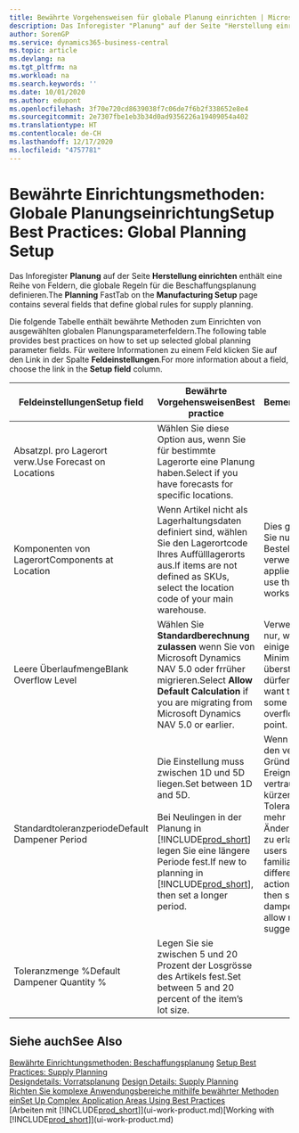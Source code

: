 ```yaml
---
title: Bewährte Vorgehensweisen für globale Planung einrichten | Microsoft Docs
description: Das Inforegister "Planung" auf der Seite "Herstellung einrichten" enthält eine Reihe von Feldern, die globale Regeln für die Beschaffungsplanung definieren.
author: SorenGP
ms.service: dynamics365-business-central
ms.topic: article
ms.devlang: na
ms.tgt_pltfrm: na
ms.workload: na
ms.search.keywords: ''
ms.date: 10/01/2020
ms.author: edupont
ms.openlocfilehash: 3f70e720cd8639038f7c06de7f6b2f338652e8e4
ms.sourcegitcommit: 2e7307fbe1eb3b34d0ad9356226a19409054a402
ms.translationtype: HT
ms.contentlocale: de-CH
ms.lasthandoff: 12/17/2020
ms.locfileid: "4757781"
---
```

# <a name="setup-best-practices-global-planning-setup"></a><span data-ttu-id="c548e-103">Bewährte Einrichtungsmethoden: Globale Planungseinrichtung</span><span class="sxs-lookup"><span data-stu-id="c548e-103">Setup Best Practices: Global Planning Setup</span></span>
<span data-ttu-id="c548e-104">Das Inforegister **Planung** auf der Seite **Herstellung einrichten** enthält eine Reihe von Feldern, die globale Regeln für die Beschaffungsplanung definieren.</span><span class="sxs-lookup"><span data-stu-id="c548e-104">The **Planning** FastTab on the **Manufacturing Setup** page contains several fields that define global rules for supply planning.</span></span>  

 <span data-ttu-id="c548e-105">Die folgende Tabelle enthält bewährte Methoden zum Einrichten von ausgewählten globalen Planungsparameterfeldern.</span><span class="sxs-lookup"><span data-stu-id="c548e-105">The following table provides best practices on how to set up selected global planning parameter fields.</span></span> <span data-ttu-id="c548e-106">Für weitere Informationen zu einem Feld klicken Sie auf den Link in der Spalte **Feldeinstellungen**.</span><span class="sxs-lookup"><span data-stu-id="c548e-106">For more information about a field, choose the link in the **Setup field** column.</span></span>  

|<span data-ttu-id="c548e-107">Feldeinstellungen</span><span class="sxs-lookup"><span data-stu-id="c548e-107">Setup field</span></span>|<span data-ttu-id="c548e-108">Bewährte Vorgehensweisen</span><span class="sxs-lookup"><span data-stu-id="c548e-108">Best practice</span></span>|<span data-ttu-id="c548e-109">Bemerkung</span><span class="sxs-lookup"><span data-stu-id="c548e-109">Comment</span></span>|  
|-----------------|-------------------|-------------|  
|<span data-ttu-id="c548e-110">Absatzpl. pro Lagerort verw.</span><span class="sxs-lookup"><span data-stu-id="c548e-110">Use Forecast on Locations</span></span>|<span data-ttu-id="c548e-111">Wählen Sie diese Option aus, wenn Sie für bestimmte Lagerorte eine Planung haben.</span><span class="sxs-lookup"><span data-stu-id="c548e-111">Select if you have forecasts for specific locations.</span></span>||  
|<span data-ttu-id="c548e-112">Komponenten von Lagerort</span><span class="sxs-lookup"><span data-stu-id="c548e-112">Components at Location</span></span>|<span data-ttu-id="c548e-113">Wenn Artikel nicht als Lagerhaltungsdaten definiert sind, wählen Sie den Lagerortcode Ihres Auffülllagerorts aus.</span><span class="sxs-lookup"><span data-stu-id="c548e-113">If items are not defined as SKUs, select the location code of your main warehouse.</span></span>|<span data-ttu-id="c548e-114">Dies gilt auch, wenn Sie nur den Bestellvorschlag verwenden.</span><span class="sxs-lookup"><span data-stu-id="c548e-114">This also applies if you only use the requisition worksheet.</span></span>|  
|<span data-ttu-id="c548e-115">Leere Überlaufmenge</span><span class="sxs-lookup"><span data-stu-id="c548e-115">Blank Overflow Level</span></span>|<span data-ttu-id="c548e-116">Wählen Sie **Standardberechnung zulassen** wenn Sie von Microsoft Dynamics NAV 5.0 oder frrüher migrieren.</span><span class="sxs-lookup"><span data-stu-id="c548e-116">Select **Allow Default Calculation** if you are migrating from Microsoft Dynamics NAV 5.0 or earlier.</span></span>|<span data-ttu-id="c548e-117">Verwenden Sie dies nur, wenn alle oder einige Artikel den Minimalbestand übersteigen dürfen.</span><span class="sxs-lookup"><span data-stu-id="c548e-117">Use only if you want to allow all or some of your items to overflow the reorder point.</span></span>|  
|<span data-ttu-id="c548e-118">Standardtoleranzperiode</span><span class="sxs-lookup"><span data-stu-id="c548e-118">Default Dampener Period</span></span>|<span data-ttu-id="c548e-119">Die Einstellung muss zwischen 1D und 5D liegen.</span><span class="sxs-lookup"><span data-stu-id="c548e-119">Set between 1D and 5D.</span></span><br /><br /> <span data-ttu-id="c548e-120">Bei Neulingen in der Planung in [!INCLUDE[prod_short](includes/prod_short.md)] legen Sie eine längere Periode fest.</span><span class="sxs-lookup"><span data-stu-id="c548e-120">If new to planning in [!INCLUDE[prod_short](includes/prod_short.md)], then set a longer period.</span></span>|<span data-ttu-id="c548e-121">Wenn Benutzer mit den verschiedenen Gründen für Ereignismeldungen vertraut sind, dann kürzen Sie die Toleranzperiode, um mehr Änderungsvorschläge zu erlauben.</span><span class="sxs-lookup"><span data-stu-id="c548e-121">When users are more familiar with the different reasons for action messages, then shorten the dampener period to allow more change suggestions.</span></span>|  
|<span data-ttu-id="c548e-122">Toleranzmenge %</span><span class="sxs-lookup"><span data-stu-id="c548e-122">Default Dampener Quantity %</span></span>|<span data-ttu-id="c548e-123">Legen Sie sie zwischen 5 und 20 Prozent der Losgrösse des Artikels fest.</span><span class="sxs-lookup"><span data-stu-id="c548e-123">Set between 5 and 20 percent of the item’s lot size.</span></span>||  

## <a name="see-also"></a><span data-ttu-id="c548e-124">Siehe auch</span><span class="sxs-lookup"><span data-stu-id="c548e-124">See Also</span></span>  
 <span data-ttu-id="c548e-125">[Bewährte Einrichtungsmethoden: Beschaffungsplanung](setup-best-practices-supply-planning.md) </span><span class="sxs-lookup"><span data-stu-id="c548e-125">[Setup Best Practices: Supply Planning](setup-best-practices-supply-planning.md) </span></span>  
 <span data-ttu-id="c548e-126">[Designdetails: Vorratsplanung](design-details-supply-planning.md) </span><span class="sxs-lookup"><span data-stu-id="c548e-126">[Design Details: Supply Planning](design-details-supply-planning.md) </span></span>  
 [<span data-ttu-id="c548e-127">Richten Sie komplexe Anwendungsbereiche mithilfe bewährter Methoden ein</span><span class="sxs-lookup"><span data-stu-id="c548e-127">Set Up Complex Application Areas Using Best Practices</span></span>](set-up-complex-application-areas-using-best-practices.md)  
 <span data-ttu-id="c548e-128">[Arbeiten mit [!INCLUDE[prod_short](includes/prod_short.md)]](ui-work-product.md)</span><span class="sxs-lookup"><span data-stu-id="c548e-128">[Working with [!INCLUDE[prod_short](includes/prod_short.md)]](ui-work-product.md)</span></span>
